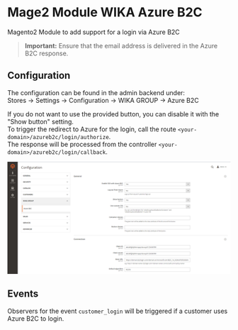 # Mage2 Module WIKA Azure B2C

Magento2 Module to add support for a login via Azure B2C

> **Important:** Ensure that the email address is delivered in the Azure B2C response.

## Configuration
The configuration can be found in the admin backend under:  
Stores -> Settings -> Configuration -> WIKA GROUP -> Azure B2C

If you do not want to use the provided button, you can disable it with the "Show button" setting.  
To trigger the redirect to Azure for the login, call the route `<your-domain>/azureb2c/login/authorize`.  
The response will be processed from the controller `<your-domain>/azureb2c/login/callback`.

![image](doc/Settings.png)

## Events
Observers for the event `customer_login` will be triggered if a customer uses Azure B2C to login.
